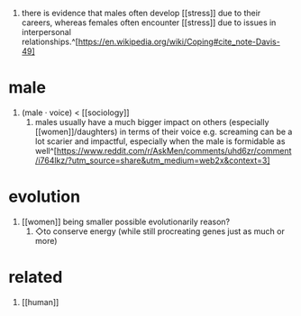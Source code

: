 1. there is evidence that males often develop [[stress]] due to their careers, whereas females often encounter [[stress]] due to issues in interpersonal relationships.^[https://en.wikipedia.org/wiki/Coping#cite_note-Davis-49]

# male
1. (male · voice) < [[sociology]]
	1. males usually have a much bigger impact on others (especially [[women]]/daughters) in terms of their voice e.g. screaming can be a lot scarier and impactful, especially when the male is formidable as well^[https://www.reddit.com/r/AskMen/comments/uhd6zr/comment/i764lkz/?utm_source=share&utm_medium=web2x&context=3]

# evolution
1. [[women]] being smaller possible evolutionarily reason?
	1. ◇to conserve energy (while still procreating genes just as much or more)

# related
1. [[human]]